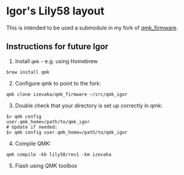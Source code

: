 # Igor's Lily58 layout

This is intended to be used a submodule in my fork of [qmk_firmware](https://github.com/izevaka/qmk_firmware).

## Instructions for future Igor
1. Install `qmk` - e.g. using Homebrew
```
brew install qmk
```
2. Configure qmk to point to the fork:
```
qmk clone izevaka/qmk_firmware ~/src/qmk_igor
```
3. Double check that your directory is set up correctly in qmk:
```
$> qmk config
user.qmk_home=/path/to/qmk_igor
# Update if needed:
$> qmk config user.qmk_home=/path/to/qmk_igor
```
4. Compile QMK:
```
qmk compile -kb lily58/rev1 -km izevaka
``` 
5. Flash using QMK toolbox